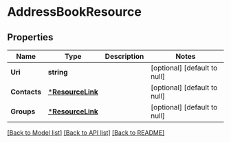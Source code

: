 # AddressBookResource

## Properties
Name | Type | Description | Notes
------------ | ------------- | ------------- | -------------
**Uri** | **string** |  | [optional] [default to null]
**Contacts** | [***ResourceLink**](ResourceLink.md) |  | [optional] [default to null]
**Groups** | [***ResourceLink**](ResourceLink.md) |  | [optional] [default to null]

[[Back to Model list]](../README.md#documentation-for-models) [[Back to API list]](../README.md#documentation-for-api-endpoints) [[Back to README]](../README.md)


